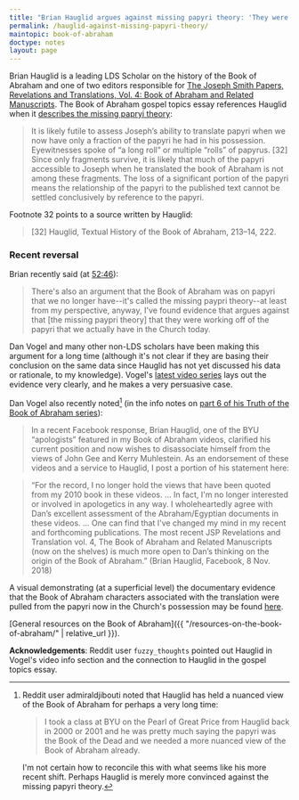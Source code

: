 ```yaml
---
title: "Brian Hauglid argues against missing papyri theory: 'They were working off of the papryri that we actually have in the Church today'"
permalink: /hauglid-against-missing-papyri-theory/
maintopic: book-of-abraham
doctype: notes
layout: page
---
```


Brian Hauglid is a leading LDS Scholar on the history of the Book of Abraham and one of two editors responsible for [The Joseph Smith Papers, Revelations and Translations, Vol. 4: Book of Abraham and Related Manuscripts](https://www.bookofmormoncentral.org/blog/new-joseph-smith-papers-volume-published).  The Book of Abraham gospel topics essay references Hauglid when it [describes the missing papryi theory](https://www.lds.org/topics/translation-and-historicity-of-the-book-of-abraham?lang=eng):

> It is likely futile to assess Joseph’s ability to translate papyri when we now have only a fraction of the papyri he had in his possession. Eyewitnesses spoke of “a long roll” or multiple “rolls” of papyrus. [32] Since only fragments survive, it is likely that much of the papyri accessible to Joseph when he translated the book of Abraham is not among these fragments. The loss of a significant portion of the papyri means the relationship of the papyri to the published text cannot be settled conclusively by reference to the papyri.

Footnote 32 points to a source written by Hauglid:

> [32] Hauglid, Textual History of the Book of Abraham, 213–14, 222.

### Recent reversal

Brian recently said (at [52:46](https://youtu.be/y3-SKjlNOCQ?t=3166)):

> There's also an argument that the Book of Abraham was on papyri that we no longer have--it's called the missing paypri theory--at least from my perspective, anyway, I've found evidence that argues against that [the missing paypri theory] that they were working off of the papyri that we actually have in the Church today.

Dan Vogel and many other non-LDS scholars have been making this argument for a long time (although it's not clear if they are basing their conclusion on the same data since Hauglid has not yet discussed his data or rationale, to my knowledge).  Vogel's [latest video series](https://www.youtube.com/watch?v=AtJT_xjIgdM) lays out the evidence very clearly, and he makes a very persuasive case.

Dan Vogel also recently noted[^2000shift] (in the info notes on [part 6 of his Truth of the Book of Abraham series](https://www.youtube.com/watch?v=I47ibkJ4QrE)):

> In a recent Facebook response, Brian Hauglid, one of the BYU “apologists” featured in my Book of Abraham videos, clarified his current position and now wishes to disassociate himself from the views of John Gee and Kerry Muhlestein. As an endorsement of these videos and a service to Hauglid, I post a portion of his statement here:

> “For the record, I no longer hold the views that have been quoted from my 2010 book in these videos. ... In fact, I'm no longer interested or involved in apologetics in any way. I wholeheartedly agree with Dan’s excellent assessment of the Abraham/Egyptian documents in these videos. ... One can find that I've changed my mind in my recent and forthcoming publications. The most recent JSP Revelations and Translation vol. 4, The Book of Abraham and Related Manuscripts (now on the shelves) is much more open to Dan’s thinking on the origin of the Book of Abraham.” (Brian Hauglid, Facebook, 8 Nov. 2018)

A visual demonstrating (at a superficial level) the documentary evidence that the Book of Abraham characters associated with the translation were pulled from the papyri now in the Church's possession may be found [here](https://www.reddit.com/r/mormon/comments/9yt977/the_book_of_abraham_11218_graphic/).

[General resources on the Book of Abraham]({{ "/resources-on-the-book-of-abraham/" | relative_url }}).

**Acknowledgements**: Reddit user `fuzzy_thoughts` pointed out Hauglid in Vogel's video info section and the connection to Hauglid in the gospel topics essay.

[^2000shift]: Reddit user admiraldjibouti noted that Hauglid has held a nuanced view of the Book of Abraham for perhaps a very long time:

    > I took a class at BYU on the Pearl of Great Price from Hauglid back in 2000 or 2001 and he was pretty much saying the papyri was the Book of the Dead and we needed a more nuanced view of the Book of Abraham already.

    I'm not certain how to reconcile this with what seems like his more recent shift.  Perhaps Hauglid is merely more convinced against the missing papyri theory.
